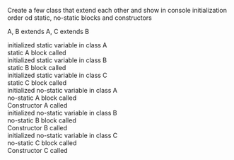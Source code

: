 Create a few class that extend each other and show in console initialization order od static, no-static blocks and constructors

A, B extends A, C extends B


initialized static variable in class A <br />
static A block called <br />
initialized static variable in class B <br />
static B block called <br />
initialized static variable in class C <br />
static C block called <br />
initialized no-static variable in class A <br />
no-static A block called <br />
Constructor A called <br />
initialized no-static variable in class B <br />
no-static B block called <br />
Constructor B called <br />
initialized no-static variable in class C <br />
no-static C block called <br />
Constructor C called <br />
